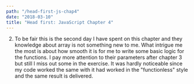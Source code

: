 ```yaml
---
path: "/head-first-js-chap4"
date: "2018-03-10"
title: "Head first: JavaScript Chapter 4"
---
```


2. To be fair this is the second day I have spent on this chapter and they knowledge about array is not something new to me. What intrigue me the most is about how smooth it is for me to write some basic logic for the functions. I pay more attention to their parameters after chapter 3 but still I miss out some in the exercise. It was hardly noticeable since my code worked the same with it had worked in the "functionless" style and the same result is delivered.